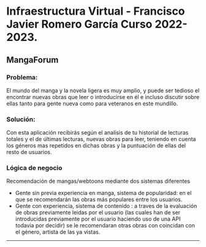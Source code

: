 # Infraestructura Virtual - Francisco Javier Romero García Curso 2022-2023.
## MangaForum

### Problema:

  El mundo del manga y la novela ligera es muy amplio, y puede ser tedioso el encontrar nuevas obras que leer o introducirse en él e incluso discutir sobre ellas tanto para gente nueva como para veteranos en este mundillo.
  
### Solución:
  
  Con esta aplicación recibirás según el analísis de tu historial de lecturas totales y el de últimas lecturas, nuevas obras para leer, teniendo en cuenta los géneros mas repetidos en dichas obras y la puntuación de ellas del resto de usuarios.
  
 ### Lógica de negocio
 Recomendación de mangas/webtoons mediante dos sistemas diferentes
  - Gente sin previa experiencia en manga, sistema de popularidad: en el que se recomendarán las obras más populares entre los usuarios.
  - Gente con experiencia, sistema de contenido :  a traves de la evaluación de obras previamente leidas por el usuario (las cuales han de ser introducidas previamente por el usuario haciendo uso de una API todavia por decidir) se le recomendaran otras obras con coincidan con el género, artista de las ya vistas.
  
  ---

